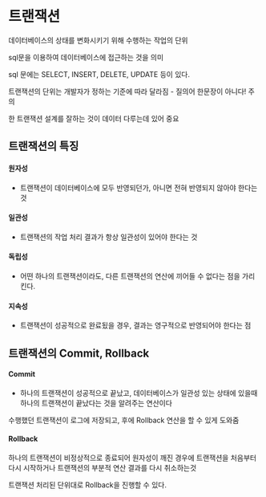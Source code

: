 # 트랜잭션

데이터베이스의 상태를 변화시키기 위해 수행하는 작업의 단위

sql문을 이용하여 데이터베이스에 접근하는 것을 의미

sql 문에는 SELECT, INSERT, DELETE, UPDATE 등이 있다.

트랜잭션의 단위는 개발자가 정하는 기준에 따라 달라짐 - 질의어 한문장이 아니다! 주의

한 트랜잭션 설계를 잘하는 것이 데이터 다루는데 있어 중요

## 트랜잭션의 특징


#### 원자성
- 트랜잭션이 데이터베이스에 모두 반영되던가, 아니면 전혀 반영되지 않아야 한다는 것

#### 일관성
- 트랜잭션의 작업 처리 결과가 항상 일관성이 있어야 한다는 것

#### 독립성
- 어떤 하나의 트랜잭션이라도, 다른 트랜잭션의 연산에 끼어들 수 없다는 점을 가리킨다.

#### 지속성

- 트랜잭션이 성공적으로 완료됬을 경우, 결과는 영구적으로 반영되어야 한다는 점

## 트랜잭션의 Commit, Rollback

#### Commit
- 하나의 트랜잭션이 성공적으로 끝났고, 데이터베이스가 일관성 있는 상태에 있을때 하나의 트랜잭션이 끝났다는 것을 알려주는 연산이다

수행했던 트랜잭션이 로그에 저장되고, 후에 Rollback 연산을 할 수 있게 도와줌


#### Rollback

하나의 트랜잭션이 비정상적으로 종료되어 원자성이  깨진 경우에 트랜잭션을 처음부터 다시 시작하거나 트랜잭션의 부분적 연산 결과를 다시 취소하는것

트랜잭션 처리된 단위대로 Rollback을 진행할 수 있다.